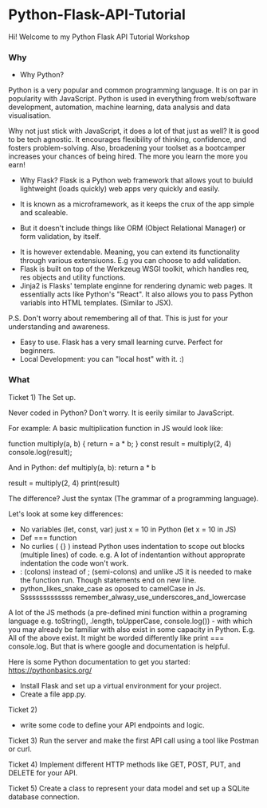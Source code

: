 # Python-Flask-API-Tutorial

Hi! Welcome to my Python Flask API Tutorial Workshop

### Why

- Why Python?

Python is a very popular and common programming language. It is on par in popularity with JavaScript.
Python is used in everything from web/software development, automation, machine learning, data analysis and data visualisation.

Why not just stick with JavaScript, it does a lot of that just as well?
It is good to be tech agnostic. It encourages flexibility of thinking, confidence, and fosters problem-solving.
Also, broadening your toolset as a bootcamper increases your chances of being hired. The more you learn the more you earn!

- Why Flask?
  Flask is a Python web framework that allows yout to buiuld lightweight (loads quickly) web apps very quickly and easily.

* It is known as a microframework, as it keeps the crux of the app simple and scaleable.

- But it doesn't include things like ORM (Object Relational Manager) or form validation, by itself.

* It is however extendable. Meaning, you can extend its functionality through various extensiuons. E.g you can choose to add validation.
* Flask is built on top of the Werkzeug WSGI toolkit, which handles req, res objects and utility functions.
* Jinja2 is Flasks' template enginne for rendering dynamic web pages. It essentially acts like Python's "React". It also allows you to pass Python variabls into HTML templates. (Similar to JSX).

P.S. Don't worry about remembering all of that. This is just for your understanding and awareness.

- Easy to use. Flask has a very small learning curve. Perfect for beginners.
- Local Development: you can "local host" with it. :)

### What

Ticket 1) The Set up.

Never coded in Python? Don't worry. It is eerily similar to JavaScript.

For example:
A basic multiplication function in JS would look like:

function multiply(a, b) {
return = a \* b;
}
const result = multiply(2, 4)
console.log(result);

And in Python:
def multiply(a, b):
return a \* b

result = multiply(2, 4)
print(result)

The difference? Just the syntax (The grammar of a programming language).

Let's look at some key differences:

- No variables (let, const, var)
  just x = 10 in Python (let x = 10 in JS)
- Def === function
- No curlies ( {} )
  instead Python uses indentation to scope out blocks (multiple lines) of code.
  e.g.
  A lot of indentantion
  without approprate indentation
  the code
  won't work.
- : (colons) instead of ; (semi-colons)
  and unlike JS it is needed to make the function run. Though statements end on new line.
- python_likes_snake_case as oposed to camelCase in Js.
  Ssssssssssssss
  remember_alwasy_use_underscores_and_lowercase

A lot of the JS methods (a pre-defined mini function within a programing language e.g. toString(), .length, toUpperCase, console.log()) - with which you may already be familiar with also exist in some capacity in Python.
E.g. All of the above exist. It might be worded differently like print === console.log.
But that is where google and documentation is helpful.

Here is some Python documentation to get you started:
https://pythonbasics.org/

- Install Flask and set up a virtual environment for your project.
- Create a file app.py.

Ticket 2)

- write some code to define your API endpoints and logic.

Ticket 3) Run the server and make the first API call using a tool like Postman or curl.

Ticket 4) Implement different HTTP methods like GET, POST, PUT, and DELETE for your API.

Ticket 5) Create a class to represent your data model and set up a SQLite database connection.
